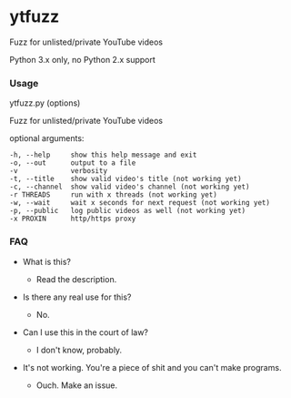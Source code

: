 # ytfuzz
Fuzz for unlisted/private YouTube videos

Python 3.x only, no Python 2.x support

### Usage
ytfuzz.py (options)

Fuzz for unlisted/private YouTube videos

optional arguments:

	-h, --help     show this help message and exit
	-o, --out      output to a file
	-v             verbosity
	-t, --title    show valid video's title (not working yet)
	-c, --channel  show valid video's channel (not working yet)
	-r THREADS     run with x threads (not working yet)
	-w, --wait     wait x seconds for next request (not working yet)
	-p, --public   log public videos as well (not working yet)
	-x PROXIN      http/https proxy
	
### FAQ
* What is this?

	* Read the description.
	
* Is there any real use for this?

	* No.

* Can I use this in the court of law?

	* I don't know, probably.
	
* It's not working. You're a piece of shit and you can't make programs.

	* Ouch. Make an issue.